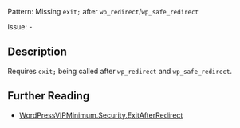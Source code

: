 Pattern: Missing `exit;` after `wp_redirect`/`wp_safe_redirect`

Issue: -

## Description

Requires `exit;` being called after `wp_redirect` and `wp_safe_redirect`.

## Further Reading

* [WordPressVIPMinimum.Security.ExitAfterRedirect](https://github.com/Automattic/VIP-Coding-Standards/tree/develop/WordPressVIPMinimum/Sniffs/Security/ExitAfterRedirectSniff.php)